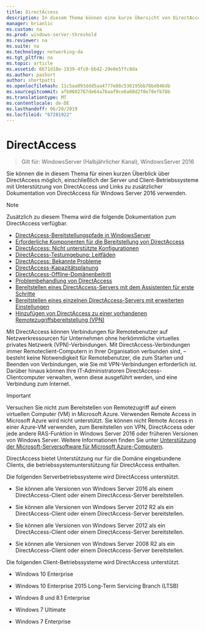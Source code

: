 ```yaml
---
title: DirectAccess
description: In diesem Thema können eine kurze Übersicht von DirectAccess in Windows Server 2016.
manager: brianlic
ms.custom: na
ms.prod: windows-server-threshold
ms.reviewer: na
ms.suite: na
ms.technology: networking-da
ms.tgt_pltfrm: na
ms.topic: article
ms.assetid: 6b71d18e-1939-4fc0-bb42-29e0e5ffc8da
ms.author: pashort
author: shortpatti
ms.openlocfilehash: 11c5aa093ddd5aa4777e88c536195bb70bd846db
ms.sourcegitcommit: afb0602767de64a76aaf9ce6a60d2f0e78efb78b
ms.translationtype: MT
ms.contentlocale: de-DE
ms.lasthandoff: 06/20/2019
ms.locfileid: "67281922"
---
```

# <a name="directaccess"></a>DirectAccess

>Gilt für: WindowsServer (Halbjährlicher Kanal), WindowsServer 2016

Sie können die in diesem Thema für einen kurzen Überblick über DirectAccess möglich, einschließlich der Server und Client-Betriebssysteme mit Unterstützung von DirectAccess und Links zu zusätzlicher Dokumentation von DirectAccess für Windows Server 2016 verwenden.  
  
> [!NOTE]  
> Zusätzlich zu diesem Thema wird die folgende Dokumentation zum DirectAccess verfügbar.  
>   
> -   [DirectAccess-Bereitstellungspfade in WindowsServer](DirectAccess-Deployment-Paths-in-Windows-Server.md)  
> -   [Erforderliche Komponenten für die Bereitstellung von DirectAccess](Prerequisites-for-Deploying-DirectAccess.md)  
> -   [DirectAccess: Nicht unterstützte Konfigurationen](DirectAccess-Unsupported-Configurations.md)  
> -   [DirectAccess-Testumgebung: Leitfäden](DirectAccess-Test-Lab-Guides.md)  
> -   [DirectAccess: Bekannte Probleme](DirectAccess-Known-Issues.md)  
> -   [DirectAccess-Kapazitätsplanung](DirectAccess-Capacity-Planning.md) 
> -   [DirectAccess-Offline-Domänenbeitritt](DirectAccess-Offline-Domain-Join.md)  
> -   [Problembehandlung von DirectAccess](Troubleshooting-DirectAccess.md)  
> -   [Bereitstellen eines DirectAccess-Servers mit dem Assistenten für erste Schritte](single-server-wizard/Deploy-a-Single-DirectAccess-Server-Using-the-Getting-Started-Wizard.md)  
> -   [Bereitstellen eines einzelnen DirectAccess-Servers mit erweiterten Einstellungen](single-server-advanced/Deploy-a-Single-DirectAccess-Server-with-Advanced-Settings.md)  
> -   [Hinzufügen von DirectAccess zu einer vorhandenen Remotezugriffsbereitstellung (VPN)](add-to-existing-vpn/Add-DirectAccess-to-an-Existing-Remote-Access-VPN-Deployment.md)  
  
Mit DirectAccess können Verbindungen für Remotebenutzer auf Netzwerkressourcen für Unternehmen ohne herkömmliche virtuelles privates Netzwerk (VPN)-Verbindungen. Mit DirectAccess-Verbindungen immer Remoteclient-Computern in Ihrer Organisation verbunden sind, – besteht keine Notwendigkeit für Remotebenutzer, die zum Starten und Beenden von Verbindungen, wie Sie mit VPN-Verbindungen erforderlich ist. Darüber hinaus können Ihre IT-Administratoren DirectAccess-Clientcomputer verwalten, wenn diese ausgeführt werden, und eine Verbindung zum Internet.

>[!IMPORTANT]
>Versuchen Sie nicht zum Bereitstellen von Remotezugriff auf einem virtuellen Computer \(VM\) in Microsoft Azure. Verwenden Remote Access in Microsoft Azure wird nicht unterstützt. Sie können nicht Remote Access in einer Azure-VM verwenden, zum Bereitstellen von VPN, DirectAccess oder jede andere RAS-Funktion in Windows Server 2016 oder früheren Versionen von Windows Server. Weitere Informationen finden Sie unter [Unterstützung der Microsoft-Serversoftware für Microsoft Azure-Computern](https://support.microsoft.com/help/2721672/microsoft-server-software-support-for-microsoft-azure-virtual-machines).
  
DirectAccess bietet Unterstützung nur für die Domäne eingebundene Clients, die betriebssystemunterstützung für DirectAccess enthalten.  
  
Die folgenden Serverbetriebssysteme wird DirectAccess unterstützt.  
  
-   Sie können alle Versionen von Windows Server 2016 als einem DirectAccess-Client oder einem DirectAccess-Server bereitstellen.  
  
-   Sie können alle Versionen von Windows Server 2012 R2 als ein DirectAccess-Client oder einem DirectAccess-Server bereitstellen.  
  
-   Sie können alle Versionen von Windows Server 2012 als ein DirectAccess-Client oder einem DirectAccess-Server bereitstellen.  
  
-   Sie können alle Versionen von Windows Server 2008 R2 als ein DirectAccess-Client oder einem DirectAccess-Server bereitstellen.  
  
Die folgenden Client-Betriebssysteme wird DirectAccess unterstützt.  
  
-   Windows 10 Enterprise  
  
-   Windows 10 Enterprise 2015 Long-Term Servicing Branch (LTSB)  
  
-   Windows 8 und 8.1 Enterprise  
  
-   Windows 7 Ultimate  
  
-   Windows 7 Enterprise
